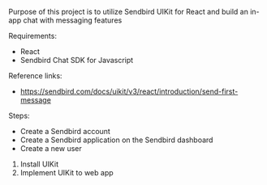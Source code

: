 Purpose of this project is to utilize Sendbird UIKit for React and build an in-app chat with messaging features

Requirements:
- React
- Sendbird Chat SDK for Javascript


Reference links:
- https://sendbird.com/docs/uikit/v3/react/introduction/send-first-message 

Steps:
- Create a Sendbird account
- Create a Sendbird application on the Sendbird dashboard
- Create a new user

1. Install UIKit
2. Implement UIKit to web app